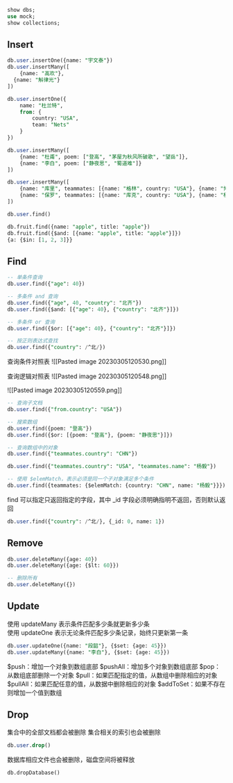 ```sql
show dbs;
use mock;
show collections;
```

## Insert

```sql
db.user.insertOne({name: "宇文泰"})
db.user.insertMany([
	{name: "高欢"},
  {name: "斛律光"}
])

db.user.insertOne({
    name: "杜兰特",
    from: {
        country: "USA",
        team: "Nets"
    }
})

db.user.insertMany([
    {name: "杜甫", poem: ["登高", "茅屋为秋风所破歌", "望岳"]},
    {name: "李白", poem: ["静夜思", "蜀道难"]}
])

db.user.insertMany([
    {name: "库里", teammates: [{name: "格林", country: "USA"}, {name: "博古特", country: "AUS"}]},
    {name: "保罗", teammates: [{name: "库克", country: "USA"}, {name: "杨毅", country: "CHN"}]},
])

db.user.find()

db.fruit.find({name: "apple", title: "apple"})
db.fruit.find({$and: [{name: "apple", title: "apple"}]})
{a: {$in: [1, 2, 3]}}
```

## Find

```sql
-- 单条件查询
db.user.find({"age": 40})

-- 多条件 and 查询
db.user.find({"age", 40, "country": "北齐"})
db.user.find({$and: [{"age": 40}, {"country": "北齐"}]})

-- 多条件 or 查询
db.user.find({$or: [{"age": 40}, {"country": "北齐"}]})

-- 按正则表达式查找
db.user.find({"country": /^北/})
```

查询条件对照表
![[Pasted image 20230305120530.png]]

查询逻辑对照表
![[Pasted image 20230305120548.png]]

![[Pasted image 20230305120559.png]]

```sql
-- 查询子文档
db.user.find({"from.country": "USA"})

-- 搜索数组
db.user.find({poem: "登高"})
db.user.find({$or: [{poem: "登高"}, {poem: "静夜思"}]})

-- 查询数组中的对象
db.user.find({"teammates.country": "CHN"})

db.user.find({"teammates.country": "USA", "teammates.name": "杨毅"})

-- 使用 $elemMatch，表示必须是同一个子对象满足多个条件
db.user.find({teammates: {$elemMatch: {country: "CHN", name: "杨毅"}}})
```

find 可以指定只返回指定的字段，其中 \_id 字段必须明确指明不返回，否则默认返回
```sql
db.user.find({"country": /^北/}, {_id: 0, name: 1})
```

## Remove

```sql
db.user.deleteMany({age: 40})
db.user.deleteMany({age: {$lt: 60}})

-- 删除所有
db.user.deleteMany({})
```

## Update

使用 updateMany 表示条件匹配多少条就更新多少条  
使用 updateOne 表示无论条件匹配多少条记录，始终只更新第一条

```sql
db.user.updateOne({name: "段韶"}, {$set: {age: 45}})
db.user.updateMany({name: "李白"}, {$set: {age: 45}})
```

$push：增加一个对象到数组底部
$pushAll：增加多个对象到数组底部
$pop：从数组底部删除一个对象
$pull：如果匹配指定的值，从数组中删除相应的对象
$pullAll：如果匹配任意的值，从数据中删除相应的对象
$addToSet：如果不存在则增加一个值到数组

## Drop

集合中的全部文档都会被删除
集合相关的索引也会被删除

```sql
db.user.drop()
```

数据库相应文件也会被删除，磁盘空间将被释放

```sql
db.dropDatabase()
```